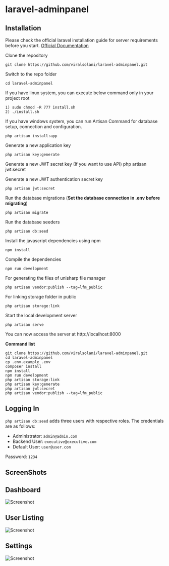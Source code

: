 # laravel-adminpanel

## Installation

Please check the official laravel installation guide for server requirements before you start. [Official Documentation](https://laravel.com/docs/5.6/installation#installation)


Clone the repository

    git clone https://github.com/viralsolani/laravel-adminpanel.git

Switch to the repo folder

    cd laravel-adminpanel

If you have linux system, you can execute below command only in your project root

    1) sudo chmod -R 777 install.sh
    2) ./install.sh

If you have windows system, you can run Artisan Command for database setup, connection and configuration.

    php artisan install:app

Generate a new application key

    php artisan key:generate

Generate a new JWT secret key (If you want to use API)
    php artisan jwt:secret

Generate a new JWT authentication secret key

    php artisan jwt:secret

Run the database migrations (**Set the database connection in .env before migrating**)

    php artisan migrate

Run the database seeders

    php artisan db:seed

Install the javascript dependencies using npm

    npm install

Compile the dependencies

    npm run development

For generating the files of unisharp file manager

    php artisan vendor:publish --tag=lfm_public

For linking storage folder in public

    php artisan storage:link

Start the local development server

    php artisan serve



You can now access the server at http://localhost:8000

**Command list**

    git clone https://github.com/viralsolani/laravel-adminpanel.git
    cd laravel-adminpanel
    cp .env.example .env
    composer install
    npm install
    npm run development
    php artisan storage:link
    php artisan key:generate
    php artisan jwt:secret
    php artisan vendor:publish --tag=lfm_public

## Logging In

`php artisan db:seed` adds three users with respective roles. The credentials are as follows:

* Administrator: `admin@admin.com`
* Backend User: `executive@executive.com`
* Default User: `user@user.com`

Password: `1234`

## ScreenShots

## Dashboard
![Screenshot](screenshots/dashboard.png)

## User Listing
![Screenshot](screenshots/users.png)

## Settings
![Screenshot](screenshots/settings.png)

